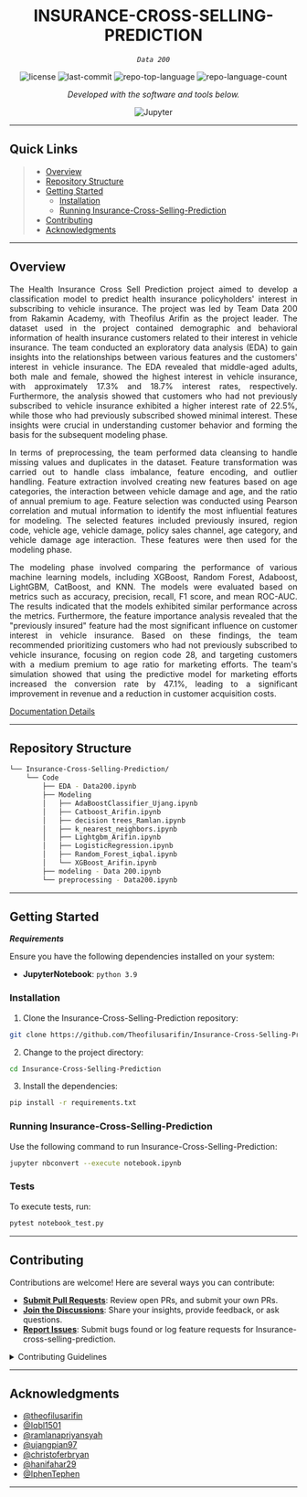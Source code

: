 <p align="center">
    <h1 align="center">INSURANCE-CROSS-SELLING-PREDICTION</h1>
</p>
<p align="center">
    <em><code>Data 200</code></em>
</p>
<p align="center">
	<img src="https://img.shields.io/github/license/Theofilusarifin/Insurance-Cross-Selling-Prediction?style=flat&color=0080ff" alt="license">
	<img src="https://img.shields.io/github/last-commit/Theofilusarifin/Insurance-Cross-Selling-Prediction?style=flat&color=0080ff" alt="last-commit">
	<img src="https://img.shields.io/github/languages/top/Theofilusarifin/Insurance-Cross-Selling-Prediction?style=flat&color=0080ff" alt="repo-top-language">
	<img src="https://img.shields.io/github/languages/count/Theofilusarifin/Insurance-Cross-Selling-Prediction?style=flat&color=0080ff" alt="repo-language-count">
<p>
<p align="center">
		<em>Developed with the software and tools below.</em>
</p>
<p align="center">
	<img src="https://img.shields.io/badge/Jupyter-F37626.svg?style=flat&logo=Jupyter&logoColor=white" alt="Jupyter">
</p>
<hr>

##  Quick Links

> - [ Overview](#-overview)
> - [ Repository Structure](#-repository-structure)
> - [ Getting Started](#-getting-started)
>   - [ Installation](#-installation)
>   - [ Running Insurance-Cross-Selling-Prediction](#-running-Insurance-Cross-Selling-Prediction)
> - [ Contributing](#-contributing)
> - [ Acknowledgments](#-acknowledgments)

---

##  Overview
<p align="justify">
The Health Insurance Cross Sell Prediction project aimed to develop a classification model to predict health insurance policyholders' interest in subscribing to vehicle insurance. The project was led by Team Data 200 from Rakamin Academy, with Theofilus Arifin as the project leader. The dataset used in the project contained demographic and behavioral information of health insurance customers related to their interest in vehicle insurance. The team conducted an exploratory data analysis (EDA) to gain insights into the relationships between various features and the customers' interest in vehicle insurance. The EDA revealed that middle-aged adults, both male and female, showed the highest interest in vehicle insurance, with approximately 17.3% and 18.7% interest rates, respectively. Furthermore, the analysis showed that customers who had not previously subscribed to vehicle insurance exhibited a higher interest rate of 22.5%, while those who had previously subscribed showed minimal interest. These insights were crucial in understanding customer behavior and forming the basis for the subsequent modeling phase.
</p>
<p align="justify">
In terms of preprocessing, the team performed data cleansing to handle missing values and duplicates in the dataset. Feature transformation was carried out to handle class imbalance, feature encoding, and outlier handling. Feature extraction involved creating new features based on age categories, the interaction between vehicle damage and age, and the ratio of annual premium to age. Feature selection was conducted using Pearson correlation and mutual information to identify the most influential features for modeling. The selected features included previously insured, region code, vehicle age, vehicle damage, policy sales channel, age category, and vehicle damage age interaction. These features were then used for the modeling phase.
</p>
<p align="justify">
The modeling phase involved comparing the performance of various machine learning models, including XGBoost, Random Forest, Adaboost, LightGBM, CatBoost, and KNN. The models were evaluated based on metrics such as accuracy, precision, recall, F1 score, and mean ROC-AUC. The results indicated that the models exhibited similar performance across the metrics. Furthermore, the feature importance analysis revealed that the "previously insured" feature had the most significant influence on customer interest in vehicle insurance. Based on these findings, the team recommended prioritizing customers who had not previously subscribed to vehicle insurance, focusing on region code 28, and targeting customers with a medium premium to age ratio for marketing efforts. The team's simulation showed that using the predictive model for marketing efforts increased the conversion rate by 47.1%, leading to a significant improvement in revenue and a reduction in customer acquisition costs.
</p>

[Documentation Details](https://github.com/Theofilusarifin/Insurance-Cross-Selling-Prediction/blob/main/Documentation.pdf)

---

##  Repository Structure

```sh
└── Insurance-Cross-Selling-Prediction/
    └── Code
        ├── EDA - Data200.ipynb
        ├── Modeling
        │   ├── AdaBoostClassifier_Ujang.ipynb
        │   ├── Catboost_Arifin.ipynb
        │   ├── decision trees_Ramlan.ipynb
        │   ├── k_nearest_neighbors.ipynb
        │   ├── Lightgbm_Arifin.ipynb
        │   ├── LogisticRegression.ipynb
        │   ├── Random_Forest_iqbal.ipynb
        │   └── XGBoost_Arifin.ipynb
        ├── modeling - Data 200.ipynb
        └── preprocessing - Data200.ipynb
```

---

##  Getting Started

***Requirements***

Ensure you have the following dependencies installed on your system:

* **JupyterNotebook**: `python 3.9`

###  Installation

1. Clone the Insurance-Cross-Selling-Prediction repository:

```sh
git clone https://github.com/Theofilusarifin/Insurance-Cross-Selling-Prediction
```

2. Change to the project directory:

```sh
cd Insurance-Cross-Selling-Prediction
```

3. Install the dependencies:

```sh
pip install -r requirements.txt
```

###  Running Insurance-Cross-Selling-Prediction

Use the following command to run Insurance-Cross-Selling-Prediction:

```sh
jupyter nbconvert --execute notebook.ipynb
```

###  Tests

To execute tests, run:

```sh
pytest notebook_test.py
```

---


##  Contributing

Contributions are welcome! Here are several ways you can contribute:

- **[Submit Pull Requests](https://github/Theofilusarifin/Insurance-Cross-Selling-Prediction/blob/main/CONTRIBUTING.md)**: Review open PRs, and submit your own PRs.
- **[Join the Discussions](https://github/Theofilusarifin/Insurance-Cross-Selling-Prediction/discussions)**: Share your insights, provide feedback, or ask questions.
- **[Report Issues](https://github/Theofilusarifin/Insurance-Cross-Selling-Prediction/issues)**: Submit bugs found or log feature requests for Insurance-cross-selling-prediction.

<details closed>
    <summary>Contributing Guidelines</summary>

1. **Fork the Repository**: Start by forking the project repository to your GitHub account.
2. **Clone Locally**: Clone the forked repository to your local machine using a Git client.
   ```sh
   git clone https://github.com/Theofilusarifin/Insurance-Cross-Selling-Prediction
   ```
3. **Create a New Branch**: Always work on a new branch, giving it a descriptive name.
   ```sh
   git checkout -b new-feature-x
   ```
4. **Make Your Changes**: Develop and test your changes locally.
5. **Commit Your Changes**: Commit with a clear message describing your updates.
   ```sh
   git commit -m 'Implemented new feature x.'
   ```
6. **Push to GitHub**: Push the changes to your forked repository.
   ```sh
   git push origin new-feature-x
   ```
7. **Submit a Pull Request**: Create a PR against the original project repository. Clearly describe the changes and their motivations.

Once your PR is reviewed and approved, it will be merged into the main branch.

</details>

---

##  Acknowledgments

- [@theofilusarifin](https://github.com/theofilusarifin)
- [@Iqbl1501](https://github.com/Iqbl1501)
- [@ramlanapriyansyah](https://github.com/ramlanapriyansyah)
- [@ujangpian97](https://github.com/ujangpian97)
- [@christoferbryan](https://github.com/christoferbryan)
- [@hanifahar29](https://github.com/hanifahar29)
- [@IphenTephen](https://github.com/IphenTephen)
---
